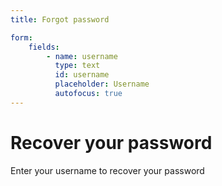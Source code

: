 ```yaml
---
title: Forgot password

form:
    fields:
        - name: username
          type: text
          id: username
          placeholder: Username
          autofocus: true
---
```



# Recover your password

Enter your username to recover your password
